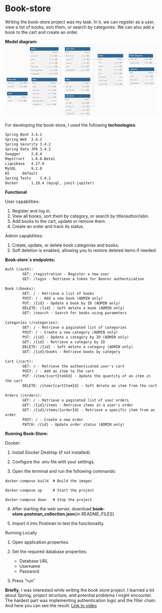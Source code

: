 # Book-store

Writing the book-store project was my task. 
In it, we can register as a user, view a list of books, sort them, or search by categories. 
We can also add a book to the cart and create an order.

**Model diagram:**
![img.png](README_FILES/img.png)

For developing the book-store, I used the following **technologies**:

	Spring Boot	3.4.2
	Spring Web	3.4.2
	Spring Security	3.4.2
	Spring Data JPA	3.4.2
	Swagger 	2.8.4
	Mapstruct	1.6.0.Beta1
	Liquibase	4.27.0
	MySQL		9.2.0
	H2		Default
	Spring Tests	3.4.2
	Docker		1.20.4 (mysql, junit-jupiter)

**Functional**

User capabilities:
1. Register and log in.
2. View all books, sort them by category, or search by title/author/isbn.
3. Add books to the cart, update or remove them.
4. Create an order and track its status.

Admin capabilities:
1. Create, update, or delete book categories and books.
2. Soft deletion is enabled, allowing you to restore deleted items if needed.

**Book-store`s endpoints:**

	Auth (/auth):
            GET: /registration - Register a new user
            GET: /login - Retrieve a token for Bearer authentication

	Book (/books):
            GET: / - Retrieve a list of books
            POST: / - Add a new book (ADMIN only)
            PUT: /{id} - Update a book by ID (ADMIN only)
            DELETE: /{id} - Soft delete a book (ADMIN only)
            GET: /search - Search for books using parameters

	Categories (/categories):
            GET: / - Retrieve a paginated list of categories
            POST: / - Create a new category (ADMIN only)
            PUT: /{id} - Update a category by ID (ADMIN only)
            GET: /{id} - Retrieve a category by ID
            DELETE: /{id} - Soft delete a category (ADMIN only)
            GET: /{id}/books - Retrieve books by category

	Cart (/cart):
            GET: / - Retrieve the authenticated user's cart
            POST: / - Add an item to the cart
            PUT: /item/{cartItemId} - Update the quantity of an item in the cart
            DELETE: /item/{cartItemId} - Soft delete an item from the cart

	Orders (/orders):
            GET: / - Retrieve a paginated list of user orders
            GET: /{id}/items - Retrieve items in a user's order
            GET: /{id}/items/{orderId} - Retrieve a specific item from an order
            POST: / - Create a new order
            PATCH: /{id} - Update order status (ADMIN only)

**Running Book-Store:**

Docker:
1. Install Docker Desktop (if not installed).

2. Configure the .env file with your settings.

3. Open the terminal and run the following commands:

`docker-compose build  # Build the images `

`docker-compose up     # Start the project`
    
`docker-compose down   # Stop the project`

4. After starting the web server, download **book-store.postman_collection.json**(in README_FILES).

5. Import it into Postman to test the functionality.

Running Locally
1. Open application.properties.

2. Set the required database properties:
   * Database URL
   * Username
   * Password

3. Press "run"

**Briefly**, I was interested while writing the book store project. I learned a lot about Spring, project structure, and potential problems I might encounter.
The hardest part was implementing authentication logic and the filter chain.
And here you can see the result:
[Link to video](https://www.loom.com/share/b345a15a218f4375aab35c4e7223edbd)
